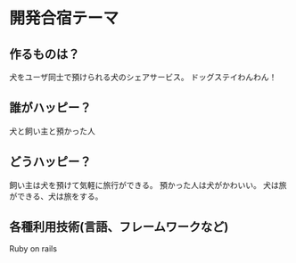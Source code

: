 # 開発合宿テーマ

## 作るものは？
犬をユーザ同士で預けられる犬のシェアサービス。
ドッグステイわんわん！

## 誰がハッピー？
犬と飼い主と預かった人

## どうハッピー？
飼い主は犬を預けて気軽に旅行ができる。
預かった人は犬がかわいい。
犬は旅ができる、犬は旅をする。

## 各種利用技術(言語、フレームワークなど)
Ruby on rails
